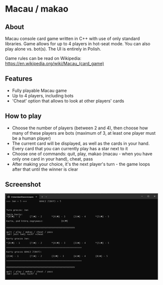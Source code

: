 # Macau / makao  

## About  

Macau console card game written in C++ with use of only standard libraries. Game allows for up to 4 players in hot-seat mode. You can also play alone vs. bot(s). The UI is entirely in Polish.  

Game rules can be read on Wikipedia: https://en.wikipedia.org/wiki/Macau_(card_game)  


## Features  

- Fully playable Macau game  
- Up to 4 players, including bots  
- 'Cheat' option that allows to look at other players' cards


## How to play  

- Choose the number of players (between 2 and 4), then choose how many of these players are bots (maximum of 3, at least one player must be a human player)  
- The current card will be displayed, as well as the cards in your hand. Every card that you can currently play has a star next to it  
- Choose one of commands: quit, play, makao (macau - when you have only one card in your hand), cheat, pass  
- After making your choice, it's the next player's turn - the game loops after that until the winner is clear

## Screenshot

![screenshot_macau](https://github.com/vvvamii/Projekt---makao/blob/3a3ed838193fca4ee83ad696212c693ab97ded77/Screenshot.png)
